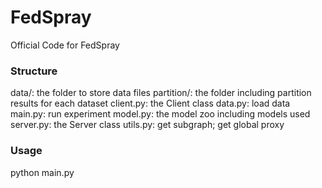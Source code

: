 # FedSpray
Official Code for FedSpray

### Structure
data/: the folder to store data files
partition/: the folder including partition results for each dataset
client.py: the Client class
data.py: load data
main.py: run experiment
model.py: the model zoo including models used
server.py: the Server class
utils.py: get subgraph; get global proxy


### Usage

python main.py
